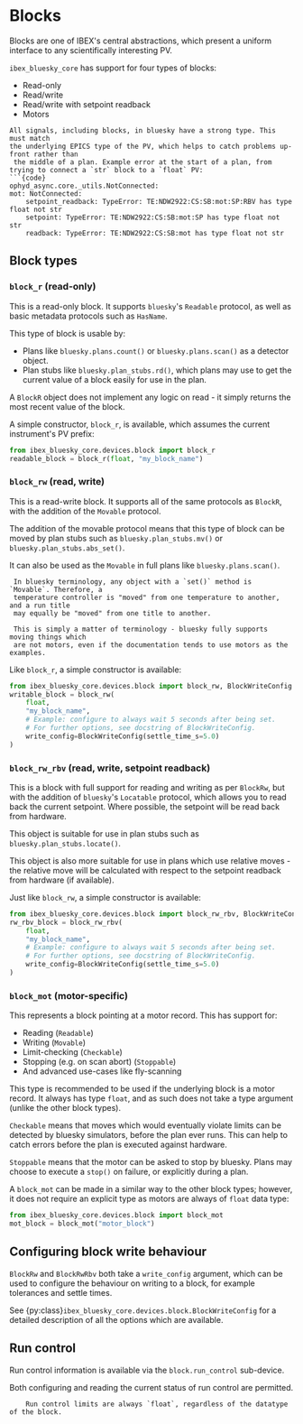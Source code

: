 # Blocks

Blocks are one of IBEX's central abstractions, which present a uniform interface to any
scientifically interesting PV.

`ibex_bluesky_core` has support for four types of blocks:
- Read-only
- Read/write
- Read/write with setpoint readback
- Motors

```{note}
All signals, including blocks, in bluesky have a strong type. This must match
the underlying EPICS type of the PV, which helps to catch problems up-front rather than
 the middle of a plan. Example error at the start of a plan, from trying to connect a `str` block to a `float` PV:
```{code}
ophyd_async.core._utils.NotConnected:
mot: NotConnected:
    setpoint_readback: TypeError: TE:NDW2922:CS:SB:mot:SP:RBV has type float not str
    setpoint: TypeError: TE:NDW2922:CS:SB:mot:SP has type float not str
    readback: TypeError: TE:NDW2922:CS:SB:mot has type float not str
```



## Block types

### `block_r` (read-only)

This is a read-only block. It supports `bluesky`'s `Readable` protocol, as well as
basic metadata protocols such as `HasName`.

This type of block is usable by:
- Plans like `bluesky.plans.count()` or `bluesky.plans.scan()` as a detector object.
- Plan stubs like `bluesky.plan_stubs.rd()`, which plans may use to get the current value
of a block easily for use in the plan.

A `BlockR` object does not implement any logic on read - it simply returns the most recent
value of the block.

A simple constructor, `block_r`, is available, which assumes the current instrument's PV
prefix:

```python
from ibex_bluesky_core.devices.block import block_r
readable_block = block_r(float, "my_block_name")
```

### `block_rw` (read, write)

This is a read-write block. It supports all of the same protocols as `BlockR`, with the
addition of the `Movable` protocol.

The addition of the movable protocol means that this type of block can be moved by plan 
stubs such as `bluesky.plan_stubs.mv()` or `bluesky.plan_stubs.abs_set()`.

It can also be used as the `Movable` in full plans like `bluesky.plans.scan()`.

```{note}
 In bluesky terminology, any object with a `set()` method is `Movable`. Therefore, a
 temperature controller is "moved" from one temperature to another, and a run title
 may equally be "moved" from one title to another.
 
 This is simply a matter of terminology - bluesky fully supports moving things which
 are not motors, even if the documentation tends to use motors as the examples.
```

Like `block_r`, a simple constructor is available:

```python
from ibex_bluesky_core.devices.block import block_rw, BlockWriteConfig
writable_block = block_rw(
    float, 
    "my_block_name",
    # Example: configure to always wait 5 seconds after being set.
    # For further options, see docstring of BlockWriteConfig.
    write_config=BlockWriteConfig(settle_time_s=5.0)
)
```


### `block_rw_rbv` (read, write, setpoint readback)

This is a block with full support for reading and writing as per `BlockRw`, but with
the addition of `bluesky`'s `Locatable` protocol, which allows you to read back the
current setpoint. Where possible, the setpoint will be read back from hardware.

This object is suitable for use in plan stubs such as `bluesky.plan_stubs.locate()`.

This object is also more suitable for use in plans which use relative moves - the
relative move will be calculated with respect to the setpoint readback from hardware
(if available).

Just like `block_rw`, a simple constructor is available:

```python
from ibex_bluesky_core.devices.block import block_rw_rbv, BlockWriteConfig
rw_rbv_block = block_rw_rbv(
    float, 
    "my_block_name",
    # Example: configure to always wait 5 seconds after being set.
    # For further options, see docstring of BlockWriteConfig.
    write_config=BlockWriteConfig(settle_time_s=5.0)
)
```

### `block_mot` (motor-specific)

This represents a block pointing at a motor record. This has support for:
- Reading (`Readable`)
- Writing (`Movable`)
- Limit-checking (`Checkable`)
- Stopping (e.g. on scan abort) (`Stoppable`)
- And advanced use-cases like fly-scanning

This type is recommended to be used if the underlying block is a motor record. It always has
type `float`, and as such does not take a type argument (unlike the other block types).

`Checkable` means that moves which would eventually violate limits can be detected by
bluesky simulators, before the plan ever runs. This can help to catch errors before
the plan is executed against hardware.

`Stoppable` means that the motor can be asked to stop by bluesky. Plans may choose to execute
a `stop()` on failure, or explicitly during a plan.

A `block_mot` can be made in a similar way to the other block types; however, it does not
require an explicit type as motors are always of `float` data type:

```python
from ibex_bluesky_core.devices.block import block_mot
mot_block = block_mot("motor_block")
```

## Configuring block write behaviour

`BlockRw` and `BlockRwRbv` both take a `write_config` argument, which can be used to configure
the behaviour on writing to a block, for example tolerances and settle times.

See {py:class}`ibex_bluesky_core.devices.block.BlockWriteConfig` for a detailed
description of all the options which are available.

## Run control

Run control information is available via the `block.run_control` sub-device.

Both configuring and reading the current status of run control are permitted.

```{note}
    Run control limits are always `float`, regardless of the datatype of the block.
```
